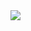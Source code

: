 <img src="https://i.pinimg.com/originals/d4/00/dc/d400dccb59f213080d4717aef2d339d1.gif" align="center">